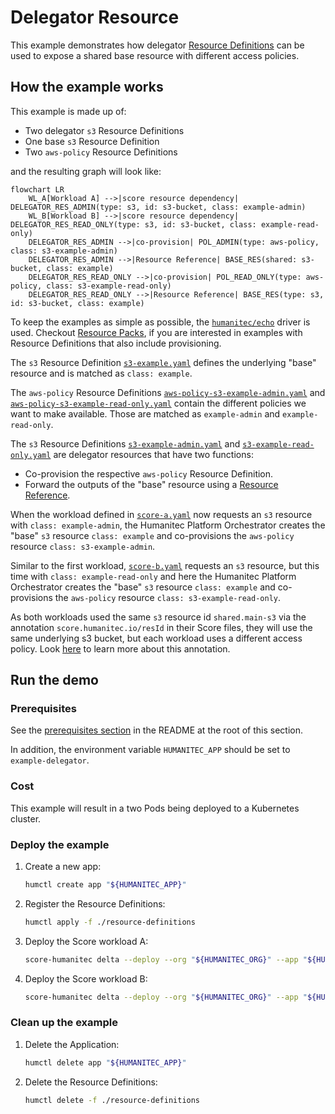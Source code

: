 # Delegator Resource

This example demonstrates how delegator [Resource Definitions](https://developer.humanitec.com/platform-orchestrator/resources/resource-definitions/) can be used to expose
a shared base resource with different access policies.

## How the example works

This example is made up of:

* Two delegator `s3` Resource Definitions
* One base `s3` Resource Definition
* Two `aws-policy` Resource Definitions

and the resulting graph will look like:

```mermaid
flowchart LR
    WL_A[Workload A] -->|score resource dependency| DELEGATOR_RES_ADMIN(type: s3, id: s3-bucket, class: example-admin)
    WL_B[Workload B] -->|score resource dependency| DELEGATOR_RES_READ_ONLY(type: s3, id: s3-bucket, class: example-read-only)
    DELEGATOR_RES_ADMIN -->|co-provision| POL_ADMIN(type: aws-policy, class: s3-example-admin)
    DELEGATOR_RES_ADMIN -->|Resource Reference| BASE_RES(shared: s3-bucket, class: example)
    DELEGATOR_RES_READ_ONLY -->|co-provision| POL_READ_ONLY(type: aws-policy, class: s3-example-read-only)
    DELEGATOR_RES_READ_ONLY -->|Resource Reference| BASE_RES(type: s3, id: s3-bucket, class: example)

```

To keep the examples as simple as possible, the [`humanitec/echo`](https://developer.humanitec.com/integration-and-extensions/drivers/generic-drivers/echo/) driver is used. Checkout [Resource Packs](https://developer.humanitec.com/platform-orchestrator/resources/resource-packs/), if you are interested in examples with Resource Definitions that also include provisioning.

The `s3` Resource Definition [`s3-example.yaml`](./resource-definitions/s3-example.yaml) defines the underlying "base" resource and is matched as `class: example`.

The `aws-policy` Resource Definitions [`aws-policy-s3-example-admin.yaml`](./resource-definitions/aws-policy-s3-example-admin.yaml) and [`aws-policy-s3-example-read-only.yaml`](./resource-definitions/aws-policy-s3-example-read-only.yaml) contain the different policies we want to make available. Those are matched as `example-admin` and `example-read-only`.

The `s3` Resource Definitions [`s3-example-admin.yaml`](./resource-definitions/s3-example-admin.yaml) and [`s3-example-read-only.yaml`](./resource-definitions/s3-example-read-only.yaml) are delegator resources that have two functions:

* Co-provision the respective `aws-policy` Resource Definition.
* Forward the outputs of the "base" resource using a [Resource Reference](https://developer.humanitec.com/platform-orchestrator/resources/resource-graph/#resource-references).

When the workload defined in [`score-a.yaml`](./score-a.yaml) now requests an `s3` resource with `class: example-admin`, the Humanitec Platform Orchestrator creates the "base" `s3` resource `class: example` and co-provisions the `aws-policy` resource `class: s3-example-admin`.

Similar to the first workload, [`score-b.yaml`](./score-a.yaml) requests an `s3` resource, but this time with `class: example-read-only` and here the Humanitec Platform Orchestrator creates the "base" `s3` resource `class: example` and co-provisions the `aws-policy` resource `class: s3-example-read-only`.

As both workloads used the same `s3` resource id `shared.main-s3` via the annotation `score.humanitec.io/resId` in their Score files, they will use the same underlying s3 bucket, but each workload uses a different access policy. Look [here](https://developer.humanitec.com/score/working-with/annotations/#shared-resource-id) to learn more about this annotation.

## Run the demo

### Prerequisites

See the [prerequisites section](../README.md#prerequisites) in the README at the root of this section.

In addition, the environment variable `HUMANITEC_APP` should be set to `example-delegator`.

### Cost

This example will result in a two Pods being deployed to a Kubernetes cluster.

### Deploy the example

1. Create a new app:

   ```bash
   humctl create app "${HUMANITEC_APP}"
   ```

2. Register the Resource Definitions:

   ```bash
   humctl apply -f ./resource-definitions
   ```

3. Deploy the Score workload A:

   ```bash
   score-humanitec delta --deploy --org "${HUMANITEC_ORG}" --app "${HUMANITEC_APP}" --env "${HUMANITEC_ENV}" --token "${HUMANITEC_TOKEN} --retry --file score-a.yaml
   ```

4. Deploy the Score workload B:

   ```bash
   score-humanitec delta --deploy --org "${HUMANITEC_ORG}" --app "${HUMANITEC_APP}" --env "${HUMANITEC_ENV}" --token "${HUMANITEC_TOKEN} --retry --file score-b.yaml
   ```

### Clean up the example

1. Delete the Application:

   ```bash
   humctl delete app "${HUMANITEC_APP}"
   ```

2. Delete the Resource Definitions:

   ```bash
   humctl delete -f ./resource-definitions
   ```
